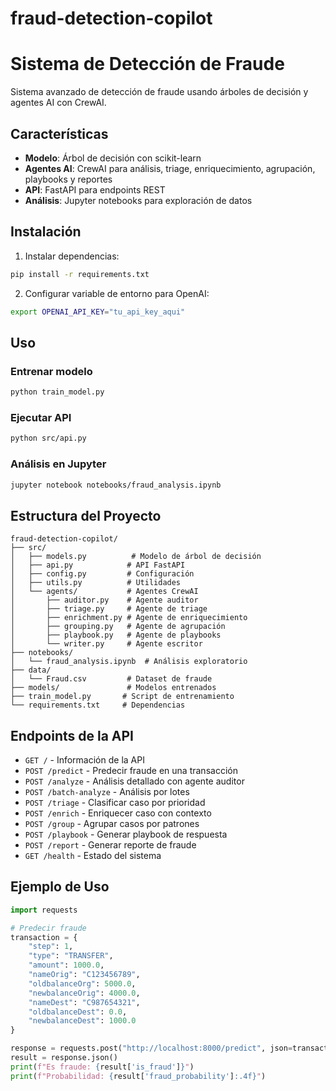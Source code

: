 # fraud-detection-copilot

# Sistema de Detección de Fraude

Sistema avanzado de detección de fraude usando árboles de decisión y agentes AI con CrewAI.

## Características

- **Modelo**: Árbol de decisión con scikit-learn
- **Agentes AI**: CrewAI para análisis, triage, enriquecimiento, agrupación, playbooks y reportes
- **API**: FastAPI para endpoints REST
- **Análisis**: Jupyter notebooks para exploración de datos

## Instalación

1. Instalar dependencias:
```bash
pip install -r requirements.txt
```

2. Configurar variable de entorno para OpenAI:
```bash
export OPENAI_API_KEY="tu_api_key_aqui"
```

## Uso

### Entrenar modelo
```bash
python train_model.py
```

### Ejecutar API
```bash
python src/api.py
```

### Análisis en Jupyter
```bash
jupyter notebook notebooks/fraud_analysis.ipynb
```

## Estructura del Proyecto

```
fraud-detection-copilot/
├── src/
│   ├── models.py          # Modelo de árbol de decisión
│   ├── api.py            # API FastAPI
│   ├── config.py         # Configuración
│   ├── utils.py          # Utilidades
│   └── agents/           # Agentes CrewAI
│       ├── auditor.py    # Agente auditor
│       ├── triage.py     # Agente de triage
│       ├── enrichment.py # Agente de enriquecimiento
│       ├── grouping.py   # Agente de agrupación
│       ├── playbook.py   # Agente de playbooks
│       └── writer.py     # Agente escritor
├── notebooks/
│   └── fraud_analysis.ipynb  # Análisis exploratorio
├── data/
│   └── Fraud.csv         # Dataset de fraude
├── models/               # Modelos entrenados
├── train_model.py       # Script de entrenamiento
└── requirements.txt     # Dependencias
```

## Endpoints de la API

- `GET /` - Información de la API
- `POST /predict` - Predecir fraude en una transacción
- `POST /analyze` - Análisis detallado con agente auditor
- `POST /batch-analyze` - Análisis por lotes
- `POST /triage` - Clasificar caso por prioridad
- `POST /enrich` - Enriquecer caso con contexto
- `POST /group` - Agrupar casos por patrones
- `POST /playbook` - Generar playbook de respuesta
- `POST /report` - Generar reporte de fraude
- `GET /health` - Estado del sistema

## Ejemplo de Uso

```python
import requests

# Predecir fraude
transaction = {
    "step": 1,
    "type": "TRANSFER",
    "amount": 1000.0,
    "nameOrig": "C123456789",
    "oldbalanceOrg": 5000.0,
    "newbalanceOrig": 4000.0,
    "nameDest": "C987654321",
    "oldbalanceDest": 0.0,
    "newbalanceDest": 1000.0
}

response = requests.post("http://localhost:8000/predict", json=transaction)
result = response.json()
print(f"Es fraude: {result['is_fraud']}")
print(f"Probabilidad: {result['fraud_probability']:.4f}")
```
